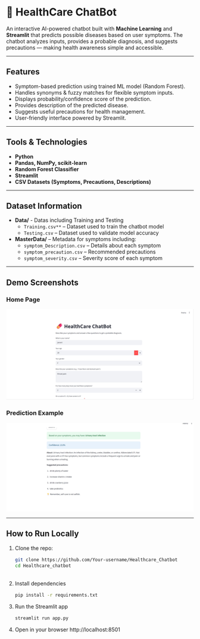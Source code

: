 # 💊 HealthCare ChatBot  

An interactive AI-powered chatbot built with **Machine Learning** and **Streamlit** that predicts possible diseases based on user symptoms. The chatbot analyzes inputs, provides a probable diagnosis, and suggests precautions — making health awareness simple and accessible.  

---

## Features  
- Symptom-based prediction using trained ML model (Random Forest).  
- Handles synonyms & fuzzy matches for flexible symptom inputs.  
- Displays probability/confidence score of the prediction.  
- Provides description of the predicted disease.  
- Suggests useful precautions for health management.  
- User-friendly interface powered by Streamlit.  

---

## Tools & Technologies  
- **Python**  
- **Pandas, NumPy, scikit-learn**  
- **Random Forest Classifier**  
- **Streamlit**  
- **CSV Datasets (Symptoms, Precautions, Descriptions)**  

---


## Dataset Information
- **Data/** - Datas including Training and Testing
   - `Training.csv**` – Dataset used to train the chatbot model  
   - `Testing.csv` – Dataset used to validate model accuracy  
- **MasterData/** – Metadata for symptoms including:
  - `symptom_Description.csv` – Details about each symptom  
  - `symptom_precaution.csv` – Recommended precautions  
  - `symptom_severity.csv` – Severity score of each symptom  
---

## Demo Screenshots  

### Home Page  
![App Screenshot](images/Screenshot-1.png)  

### Prediction Example  
![Prediction Screenshot](images/Screenshot-2.png) 

---

## How to Run Locally  

1. Clone the repo:  
   ```bash
   git clone https://github.com/Your-username/Healthcare_Chatbot
   cd Healthcare_chatbot
 
2. Install dependencies
   ```bash
   pip install -r requirements.txt

3. Run the Streamlit app
   ```bash
   streamlit run app.py

4. Open in your browser
   http://localhost:8501

 


